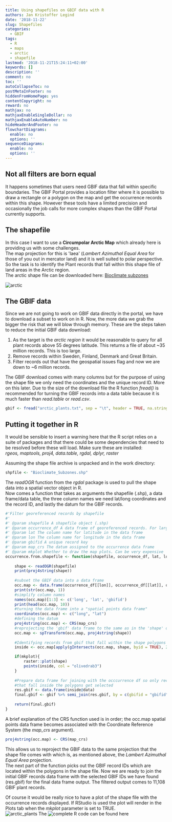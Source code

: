```yaml
---
title: Using shapefiles on GBIF data with R
authors: Jan Kristoffer Legind
date: '2018-11-22'
slug: Shapefiles
categories:
  - GBIF
tags:
  - R
  - maps
  - arctic
  - shapefile
lastmod: '2018-11-21T15:24:11+02:00'
keywords: []
description: ''
comment: no
toc: ''
autoCollapseToc: no
postMetaInFooter: no
hiddenFromHomePage: yes
contentCopyright: no
reward: no
mathjax: no
mathjaxEnableSingleDollar: no
mathjaxEnableAutoNumber: no
hideHeaderAndFooter: no
flowchartDiagrams:
  enable: no
  options: ''
sequenceDiagrams:
  enable: no
  options: ''
---
```


## Not all filters are born equal

It happens sometimes that users need GBIF data that fall within specific boundaries. The GBIF Portal provides a location filter where it is possible to draw a rectangle or a polygon on the map and get the occurrence records within this shape. However these tools have a limited precision and occasionally the job calls for more complex shapes than the GBIF Portal currently supports.

## The shapefile
In this case I want to use a **Circumpolar Arctic Map** which already here is providing us with some challenges.  
The map projection for this is 'laea' (*Lambert Azimuthal Equal Area* for those of you out in mercator land) and it is well suited to polar perspective.  
So the task is to identify the Plant records that fall within this shape file of land areas in the Arctic region.  
The arctic shape file can be downloaded here: [Bioclimate subzones](https://github.com/jlegind/Polygon-Shapefile-Occurrence-Filter/blob/master/Bioclimate_Subzones%5B1%5D.zip)

![arctic](/post/2018-11-22-R_shapefiles_GBIF/arcticPlot.png)

## The GBIF data
Since we are not going to work on GBIF data directly in the portal, we have to download a subset to work on in R. Now, the more data we grab the bigger the risk that we will blow through memory. These are the steps taken to reduce the initial GBIF data download:

 1. As the target is the *arctic region* it would be reasonable to query for all plant records above 55 degrees latitude. This returns a file of about ~35 million records. This is too large.
 2. Remove records within Sweden, Finland, Denmark and Great Britain.
 3. Filter records out that have the geospatial issues flag and now we are down to ~6 million records.
 
The GBIF download comes with many columns but for the purpose of using the shape file we only need the coordinates and the unique record ID. More on this later.
Due to the size of the download file the R function *fread()* is recommended for turning the GBIF records into a data table because it is much faster than *read.table* or *read.csv*.
```r
gbif <- fread("arctic_plants.txt", sep = "\t", header = TRUE, na.strings = "\\N")
```

## Putting it together in R
It would be sensible to insert a warning here that the R script relies on a suite of packages and that there could be some dependencies that need to be resolved before these will load. Make sure these are installed:  
*rgeos, maptools, proj4, data.table, rgdal, dplyr, raster*

Assuming the shape file archive is unpacked and in the work directory:
```r
shpfile <- "Bioclimate_Subzones.shp"
```
The *readOGR* function from the *rgdal* package is used to pull the shape data into a spatial vector object in R.  
Now comes a function that takes as arguments the shapefile (.shp), a data frame/data table, the three column names we need lat/long coordinates and the record ID, and lastly the datum for the GBIF records.
```r
#'Filter georeferenced records by shapefile
#'
#' @param shapefile A shapefile object (.shp)
#' @param occurrence_df A data frame of georeferenced records. For large csv use fread()
#' @param lat The column name for latitude in the data frame
#' @param lon The column name for longitude in the data frame
#' @param gbifid A unique record key
#' @param map_crs The datum assigned to the occurrence data frame
#' @param mkplot Whether to draw the map plots. Can be very expensive
occurrence.from.shapefile <- function(shapefile, occurrence_df, lat, lon, gbifid, map_crs = "+proj=longlat +datum=WGS84", mkplot = FALSE){
    
    shape <- readOGR(shapefile)
    print(proj4string(shape))
    
    #subset the GBIF data into a data frame
    occ.map <- data.frame(occurrence_df[[lon]], occurrence_df[[lat]], occurrence_df[[gbifid]])
    print(str(occ.map, 1))
    #simplify column names
    names(occ.map)[1:3] <- c('long', 'lat', 'gbifid')
    print(head(occ.map, 10))
    #turning the data frame into a "spatial points data frame"
    coordinates(occ.map) <- c("long", "lat")
    #defining the datum 
    proj4string(occ.map) <- CRS(map_crs)
    #reprojecting the 'gbif' data frame to the same as in the 'shape' object 
    occ.map <- spTransform(occ.map, proj4string(shape))
    
    #Identifying records from gbif that fall within the shape polygons
    inside <- occ.map[apply(gIntersects(occ.map, shape, byid = TRUE), 2, any),]

    if(mkplot){
        raster::plot(shape)
        points(inside, col = "olivedrab3")
    }  
    
    #Prepare data frame for joining with the occcurrence df so only records 
    #that fall inside the polygons get selected 
    res.gbif <- data.frame(inside@data)
    final.gbif <- gbif %>% semi_join(res.gbif, by = c(gbifid = "gbifid"))
        
    return(final.gbif)
}  
```
A brief explanation of the CRS function used is in order; the occ.map spatial points data frame becomes associated with the Coordinate Reference System (the *map_crs* argument).
```r
proj4string(occ.map) <- CRS(map_crs)
``` 
This allows us to reproject the GBIF data to the same projection that the shape file comes with which is, as mentioned above, the *Lambert Azimuthal Equal Area* projection.  
The next part of the function picks out the GBIF record IDs which are located within the polygons in the shape file. Now we are ready to join the initial GBIF records data frame with the selected GBIF IDs we have found (res.gbif) for the final data frame output. The filtered output comes to 11,108 GBIF plant records.  

Of course it would be really nice to have a plot of the shape file with the occurrence records displayed. If RStudio is used the plot will render in the Plots tab when the *mkplot* parameter is set to TRUE.  
![arctic_plants](/post/2018-11-22-R_shapefiles_GBIF/arcticPlantsBlog.png)
The ![complete R code can be found here](https://github.com/jlegind/Polygon-Shapefile-Occurrence-Filter/blob/master/arctic6.R)










